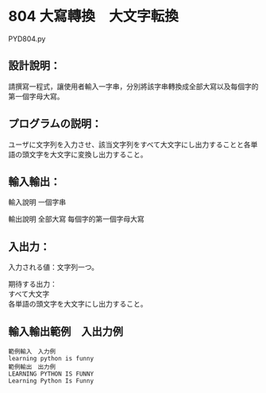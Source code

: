 # 804 大寫轉換　大文字転換
PYD804.py
## 設計說明：
請撰寫一程式，讓使用者輸入一字串，分別將該字串轉換成全部大寫以及每個字的第一個字母大寫。
## プログラムの説明：
ユーザに文字列を入力させ、該当文字列をすべて大文字にし出力することと各単語の頭文字を大文字に変換し出力すること。
## 輸入輸出：
輸入說明
一個字串

輸出說明
全部大寫
每個字的第一個字母大寫
## 入出力：
入力される値：文字列一つ。

期待する出力：<br>
すべて大文字<br>
各単語の頭文字を大文字にし出力すること。
## 輸入輸出範例　入出力例
```
範例輸入　入力例
learning python is funny
範例輸出　出力例
LEARNING PYTHON IS FUNNY
Learning Python Is Funny
```
